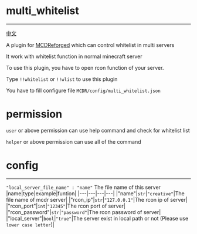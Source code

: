 # multi_whitelist
-----
[中文](https://github.com/rickyhoho/multi_whitelist/blob/master/README_cn.md)

A plugin for [MCDReforged](https://github.com/Fallen-Breath/MCDReforged) which can control whitelist in multi servers

It work with whitelist function in normal minecraft server

To use this plugin, you have to open rcon function of your server.

Type `!!whitelist` or `!!wlist` to use this plugin

You have to fill configure file `MCDR/config/multi_whitelist.json`

# permission

`user` or above permission can use help command and check for whitelist list
  
`helper` or above permission can use all of the command
  
# config
-----
`"local_server_file_name" : "name"`   The file name of this server
|name|type|example|funtion|
|---|---|---|---|
|"name"|`str`|`"creative"`|The file name of mcdr server|
|"rcon_ip"|`str`|`"127.0.0.1"`|The rcon ip of server|
|"rcon_port"|`int`|`"12345"`|The rcon port of server|
|"rcon_password"|`str`|`"password"`|The rcon password of server|
|"local_server"|`bool`|`"true"`|The server exist in local path or not (Please use `lower case letter`)|
